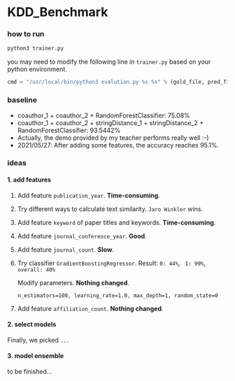 # KDD_Benchmark

### how to run

```bash
python3 trainer.py
```

you may need to modify the following line in `trainer.py` based on your python environment.

```python
cmd = "/usr/local/bin/python3 evalution.py %s %s" % (gold_file, pred_file)
```

### baseline

- coauthor_1 + coauthor_2 + RandomForestClassifier: 75.08%
- coauthor_1 + coauthor_2 + stringDistance_1 + stringDistance_2 + RandomForestClassifier: 93.5442%
- Actually,  the demo provided by my teacher performs really well :-)
- 2021/05/27: After adding some features, the accuracy reaches 95.1%.

### ideas

#### 1. add features

1. Add feature `publication_year`. **Time-consuming**.

2. Try different ways to calculate text similarity. `Jaro Winkler` wins.

3. Add feature `keyword` of paper titles and keywords. **Time-consuming**.

4. Add feature `journal_conference_year`. **Good**.

5. Add feature `journal_count`. **Slow**.

6. Try classifier `GradientBoostingRegressor`. Result: `0: 44%`, ` 1: 99%`, ` overall: 40%`

    Modify parameters. **Nothing changed**.

    ```
    n_estimators=100, learning_rate=1.0, max_depth=1, random_state=0
    ```

7. Add feature `affiliation_count`. **Nothing changed**.

#### 2. select models

Finally, we picked `...`

#### 3. model ensemble

to be finished...

